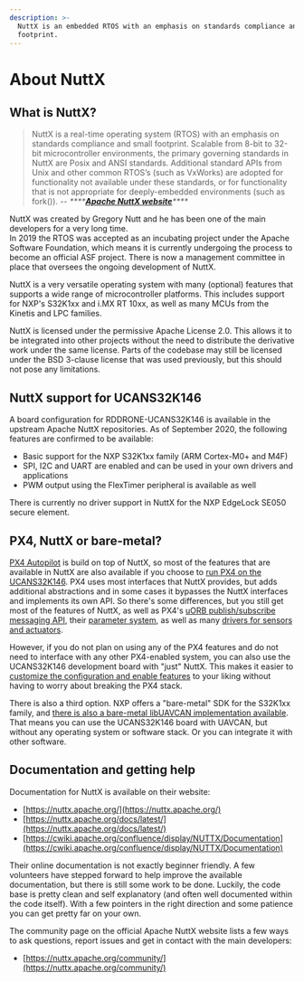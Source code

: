 ```yaml
---
description: >-
  NuttX is an embedded RTOS with an emphasis on standards compliance and small
  footprint.
---
```


# About NuttX

## What is NuttX?

> NuttX is a real-time operating system \(RTOS\) with an emphasis on standards compliance and small footprint. Scalable from 8-bit to 32-bit microcontroller environments, the primary governing standards in NuttX are Posix and ANSI standards. Additional standard APIs from Unix and other common RTOS’s \(such as VxWorks\) are adopted for functionality not available under these standards, or for functionality that is not appropriate for deeply-embedded environments \(such as fork\(\)\). -- _****_[_**Apache NuttX website**_](https://nuttx.apache.org/)_\*\*\*\*_

NuttX was created by Gregory Nutt and he has been one of the main developers for a very long time.   
In 2019 the RTOS was accepted as an incubating project under the Apache Software Foundation, which means it is currently undergoing the process to become an official ASF project. There is now a management committee in place that oversees the ongoing development of NuttX.

NuttX is a very versatile operating system with many \(optional\) features that supports a wide range of microcontroller platforms. This includes support for NXP's S32K1xx and i.MX RT 10xx, as well as many MCUs from the Kinetis and LPC families.

NuttX is licensed under the permissive Apache License 2.0. This allows it to be integrated into other projects without the need to distribute the derivative work under the same license. Parts of the codebase may still be licensed under the BSD 3-clause license that was used previously, but this should not pose any limitations.

## NuttX support for UCANS32K146

A board configuration for RDDRONE-UCANS32K146 is available in the upstream Apache NuttX repositories. As of September 2020, the following features are confirmed to be available:

* Basic support for the NXP S32K1xx family \(ARM Cortex-M0+ and M4F\)
* SPI, I2C and UART are enabled and can be used in your own drivers and applications
* PWM output using the FlexTimer peripheral is available as well

There is currently no driver support in NuttX for the NXP EdgeLock SE050 secure element.

## PX4, NuttX or bare-metal?

[PX4 Autopilot](https://docs.px4.io/master/en/) is build on top of NuttX, so most of the features that are available in NuttX are also available if you choose to [run PX4 on the UCANS32K146](../px4-autopilot/about-px4.md). PX4 uses most interfaces that NuttX provides, but adds additional abstractions and in some cases it bypasses the NuttX interfaces and implements its own API. So there's some differences, but you still get most of the features of NuttX, as well as PX4's [uORB publish/subscribe messaging API](https://dev.px4.io/master/en/middleware/uorb.html), their [parameter system](https://dev.px4.io/master/en/advanced/parameters_and_configurations.html), as well as many [drivers for sensors and actuators](https://dev.px4.io/master/en/middleware/modules_driver.html).

However, if you do not plan on using any of the PX4 features and do not need to interface with any other PX4-enabled system, you can also use the UCANS32K146 development board with "just" NuttX. This makes it easier to [customize the configuration and enable features](nuttx-configuration.md) to your liking without having to worry about breaking the PX4 stack.

There is also a third option. NXP offers a "bare-metal" SDK for the S32K1xx family, and [there is also a bare-metal libUAVCAN implementation available](../s32k1-sdk/sdk-example-with-uavcan.md). That means you can use the UCANS32K146 board with UAVCAN, but without any operating system or software stack. Or you can integrate it with other software.

## Documentation and getting help

Documentation for NuttX is available on their website:

* [https://nuttx.apache.org/](https://nuttx.apache.org/)
* [https://nuttx.apache.org/docs/latest/](https://nuttx.apache.org/docs/latest/)
* [https://cwiki.apache.org/confluence/display/NUTTX/Documentation](https://cwiki.apache.org/confluence/display/NUTTX/Documentation)

Their online documentation is not exactly beginner friendly. A few volunteers have stepped forward to help improve the available documentation, but there is still some work to be done. Luckily, the code base is pretty clean and self explanatory \(and often well documented within the code itself\). With a few pointers in the right direction and some patience you can get pretty far on your own. 

The community page on the official Apache NuttX website lists a few ways to ask questions, report issues and get in contact with the main developers:

* [https://nuttx.apache.org/community/](https://nuttx.apache.org/community/)

